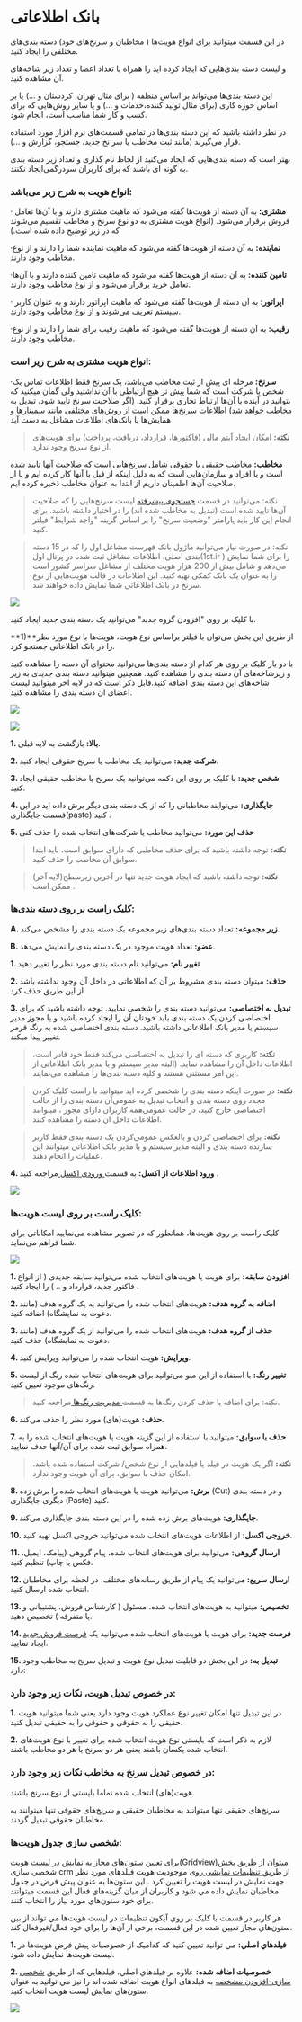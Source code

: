 # بانک اطلاعاتی

 در این قسمت میتوانید برای انواع هویت‌ها ( مخاطبان و سرنخ‌های خود) دسته بندی‌های مختلفی را ایجاد کنید.

و لیست دسته بندی‌هایی که ایجاد کرده اید را همراه با تعداد اعضا و تعداد زیر شاخه‌های آن مشاهده کنید.

این دسته بندی‌ها می‌تواند بر اساس منطقه ( برای مثال تهران، کردستان و ...) یا بر اساس حوزه کاری (برای مثال تولید کننده،خدمات و ...) و یا سایر روش‌هایی که برای کسب و کار شما مناسب است، انجام شود.

در نظر داشته باشید که این دسته بندی‌ها در تمامی ‌قسمت‌های نرم افزار مورد استفاده قرار می‌گیرند (مانند ثبت مخاطب یا سر نخ جدید، جستجو، گزارش و ...).

بهتر است که دسته بندی‌هایی که ایجاد می‌کنید از لحاظ نام گذاری و تعداد زیر دسته بندی به گونه ای باشند که برای کاربران سردرگمی‌ایجاد نکنند.

### انواع هویت به شرح زیر می‌باشد:

· **مشتری:** به آن دسته از هویت‌ها گفته می‌شود که ماهیت مشتری دارند و با آن‌ها تعامل فروش برقرار می‌شود. (انواع هویت مشتری به دو نوع سرنخ و مخاطب تقسیم می‌شوند که در زیر توضیح داده شده است.)

·**نماینده:** به آن دسته از هویت‌ها گفته می‌شود که ماهیت نماینده شما را دارند و از نوع مخاطب وجود دارند.

·**تامین کننده:** به آن دسته از هویت‌ها گفته می‌شود که ماهیت تامین کننده دارند و با آن‌ها تعامل خرید برقرار می‌شود و از نوع مخاطب وجود دارند.

· **اپراتور:** به آن دسته از هویت‌ها گفته می‌شود که ماهیت اپراتور دارند و به عنوان کاربر سیستم تعریف می‌شوند و از نوع مخاطب وجود دارند.

·**رقیب:** به آن دسته از هویت‌ها گفته می‌شود که ماهیت رقیب برای شما را دارند و از نوع مخاطب وجود دارند.

### انواع هویت مشتری به شرح زیر است:

·**سرنخ:**  مرحله ای پیش از ثبت مخاطب می‌باشد، یک سرنخ فقط اطلاعات تماس یک شخص یا شرکت است که شما پیش تر هیچ ارتباطی با آن نداشتید ولی گمان میکنید که بتوانید در آینده با آن‌ها ارتباط تجاری برقرار کنید. (اگر صلاحیت سرنخ تایید شود، تبدیل به مخاطب خواهد شد) اطلاعات سرنخ‌ها ممکن است از روش‌های مختلفی مانند سمینارها و همایش‌ها یا بانک‌های اطلاعات مشاغل به دست آید

> **نکته:** امکان ایجاد آیتم مالی (فاکتورها، قرارداد، دریافت، پرداخت) برای هویت‌های از نوع سرنخ وجود ندارد.

 **مخاطب:** مخاطب حقیقی یا حقوقی شامل سرنخ‌هایی است که صلاحیت آنها تایید شده است و یا افراد و سازمان‌هایی است که به دلیل اینکه از قبل با آنها کار کرده ایم و یا از صلاحیت آن‌ها اطمینان داریم از ابتدا به عنوان مخاطب ذخیره کرده ایم.

> نکته: می‌توانید در قسمت [جستجوی پیشرفته](https://github.com/1stco/PayamGostarDocs/blob/master/Help/Integrated-bank/Advanced-search/Advanced-search.md) لیست سرنخ‌هایی را که صلاحیت آن‌ها تایید شده است (تبدیل به مخاطب شده اند) را در اختیار داشته باشید. برای انجام این کار باید پارامتر "وضعیت سرنخ"
 را بر اساس گزینه "واجد شرایط" فیلتر کنید. 
 
> نکته: در صورت نیاز می‌توانید ماژول بانک فهرست مشاغل اول را که در 15 دسته بندی اصلی، اطلاعات مشاغل ثبت شده در پرتال اول(1st.ir ) را برای شما نمایش می‌دهد و شامل بیش از 200 هزار هویت مختلف از مشاغل سراسر کشور است را به عنوان یک بانک کمکی تهیه کنید. این اطلاعات در قالب هویت‌هایی از نوع سرنخ در بانک اطلاعاتی شما نمایش داده خواهند شد.
 
 ![](JobsForFirst.png)
 
 با کلیک بر روی "افزودن گروه جدید" می‌توانید یک دسته بندی جدید ایجاد کنید.

**1)**از طریق این بخش می‌توان  با فیلتر براساس نوع هویت، هویت‌ها با نوع مورد نظر را در بانک اطلاعاتی جستجو کرد.

 با دو بار کلیک بر روی هر کدام از دسته بندی‌ها می‌توانید محتوای آن دسته را مشاهده کنید و زیرشاخه‌های آن دسته بندی را مشاهده کنید. همچنین میتوانید دسته بندی جدیدی به زیر شاخه‌های این دسته بندی اضافه کنید.قابل ذکر است که در لایه اخر میتوانید لیست اعضای ان دسته بندی را مشاهده کنید.
 
 ![](bank1.png)
 
 ![](bank2.png)
 
**1. بالا:** بازگشت به لایه قبلی.

**2. شرکت جدید:** می‌توانید یک مخاطب یا سرنخ حقوقی ایجاد کنید.

**3. شخص  جدید:** با کلیک بر روی این دکمه می‌توانید یک سرنخ یا مخاطب حقیقی ایجاد کنید.

**4. جایگذاری:** می‌توایند مخاطبانی را که از یک دسته بندی دیگر برش داده اید در این قسمت جایگذاری(paste) کنید .

**5. حذف این مورد:** می‌توانید مخاطب یا شرکت‌های انتخاب شده را حذف کنی

> **نکته:** توجه داشته باشید که برای حذف مخاطبی که دارای سوابق است، باید ابتدا سوابق آن مخاطب را حذف کنید.

> **نکته:** توجه داشته باشید که ایجاد هویت جدید تنها در آخرین زیرسطح(لایه آخر) ممکن است .  

### کلیک راست بر روی دسته بندی‌ها:

**A. زیر مجموعه:** تعداد دسته بندی‌های زیر مجموعه بک دسته بندی را مشخص می‌کند.

**B. عضو:** تعداد هویت موجود در یک دسته بندی را نمایش می‌دهد.

**1. تغییر نام:** می‌توانید نام دسته بندی مورد نظر را تغییر دهید.

**2. حذف:**  میتوان دسته بندی مشروط بر آن که اطلاعاتی در داخل آن وجود نداشته باشد از این طریق حذف کرد

**3. تبدیل به اختصاصی:** می‌توانید دسته بندی را شخصی نمایید. توجه داشته باشید که برای اختصاصی کردن یک دسته بندی باید خودتان آن را ایجاد کرده باشید و یا مجوز مدیر سیستم یا مدیر بانک اطلاعاتی داشته باشید. دسته بندی اختصاصی شده به رنگ قرمز تغییر پیدا میکند.

> **نکته:** کاربری که دسته ای را تبدیل به اختصاصی می‌کند فقط خود قادر است، اطلاعات داخل آن را مشاهده نماید. (البته مدیر سیستم و یا مدیر بانک اطلاعاتی از این امر مستثنی هستند و کلیه دسته بندی‌ها را مشاهده می‌نمایند.

> **نکته:** در صورت اینکه دسته بندی را شخصی کرده اید میتوانید با راست کلیک کردن مجدد روی دسته بندی و انتخاب تبدیل به عمومی‌آن دسته بندی را از حالت اختصاصی خارج کنید، در حالت عمومی‌همه کاربران دارای مجوز ، میتوانند اطلاعات داخل ان دسته را مشاهده کنند.

> **نکته:** برای اختصاصی کردن و بالعکس عمومی‌کردن یک دسته بندی فقط کاربر سازنده دسته بندی و البته مدیر سیستم و یا مدیر بانک اطلاعاتی میتوانند این عملیات را انجام دهند.

**4. ورود اطلاعات از اکسل:** به قسمت[ ورودی اکسل ](https://github.com/1stco/PayamGostarDocs/blob/master/Help/Integrated-bank/Excel-input/Excel-input.md) مراجعه کنید .

![](bankk4.png)

###   کلیک راست بر روی لیست هویت‌ها:

کلیک راست بر روی هویت‌ها، همانطور که در تصویر مشاهده می‌نمایید امکاناتی برای شما فراهم می‌نماید.

![](bank5.png)

**1. افزودن سابقه:** برای هویت یا هویت‌های انتخاب شده می‌توانید سابقه جدیدی ( از انواع فاکتور جدید، قرارداد و .. ) را ایجاد کنید .

**2. اضافه به گروه هدف:**  هویت‌های انتخاب شده را می‌توانید به یک گروه هدف (مانند دعوت به نمایشگاه) اضافه کنید.

**3.  حذف از گروه هدف:**  هویت‌های انتخاب شده را می‌توانید از یک گروه هدف (مانند دعوت به نمایشگاه) حذف کنید.

**4. ویرایش:** هویت انتخاب شده را می‌توانید ویرایش کنید.

**5. تغییر رنگ:** با استفاده از این منو می‌توانید برای هویت‌های انتخاب شده رنگ از لیست رنگ‌های موجود تعیین کنید.

> نکته: برای اضافه یا حذف کردن رنگ‌ها به قسمت[ مدیریت رنگ‌ها ](https://github.com/1stco/PayamGostarDocs/blob/master/Help/Basic-Information/Color-management/Color-management.md)مراجعه کنید.


**6. حذف:** هویت(های) مورد نظر را حذف می‌کند.

**7. حذف با سوابق:** میتوانید با استفاده از این گزینه هویت یا هویت‌های انتخاب شده را به همراه سوابق ثبت شده برای آن/آنها حذف نمایید.

> **نکته:** اگر یک هویت در فیلد یا فیلد‌هایی از نوع شخص/ شرکت استفاده شده باشد، امکان حذف با سوابق، برای آن هویت وجود ندارد.


**8. برش:** می‌توانید هویت یا هویت‌های انتخاب شده را برش زده (Cut) و در دسته بندی دیگری جایگذاری (Paste) کنید.

**9. جایگذاری:** هویت‌های برش زده شده را در این دسته بندی جایگذاری می‌کند.

**10. خروجی اکسل:** از اطلاعات هویت‌های انتخاب شده می‌توانید خروجی اکسل تهیه کنید.

**11. ارسال گروهی:** می‌توانید برای هویت‌های انتخاب شده، پیام گروهی (پیامک، ایمیل، فکس یا چاپ) تنظیم کنید.

**12. ارسال سریع:** می‌توانید یک پیام از طریق رسانه‌های مختلف، در لحظه برای مخاطبان انتخاب شده ارسال کنید.

**13. تخصیص:** میتوانید به هویت‌های انتخاب شده، مسئول ( کارشناس فروش، پشتیبانی و یا متفرقه ) تخصیص دهید.

**14. فرصت جدید:** برای هویت یا هویت‌های انتخاب شده می‌توانید یک [فرصت فروش جدید ](https://github.com/1stco/PayamGostarDocs/blob/master/Help/Opportunity/NewOpportunity.md)ایجاد نمایید.

**15. تبدیل به:** در این بخش دو قابلیت تبدیل نوع هویت و تبدیل سرنخ به مخاطب وجود دارد:

### در خصوص تبدیل هویت، نکات زیر وجود دارد:

**1.**  در این تبدیل تنها امکان تغییر نوع عملکرد هویت وجود دارد یعنی شما میتوانید هویت حقیقی را به حقوقی و حقوقی را به حقیقی تبدیل کنید.

**2.** لازم به ذکر است که بایستی نوع هویت انتخاب شده برای تغییر با نوع هویت‌های انتخاب شده یکسان باشند یعنی هر دو سرنخ یا هر دو مخاطب باشند.

### در خصوص تبدیل سرنخ به مخاطب نکات زیر وجود دارد:

هویت(‌های) انتخاب شده تماما بایستی از نوع سرنخ باشند.

سرنخ‌های حقیقی تنها میتوانند به مخاطبان حقیقی و سرنخ‌های حقوقی تنها میتوانند به مخاطبان حقوقی تبدیل گردند.

### شخصی سازی جدول هویت‌ها:

برای تعیین ستون‌هاي مجاز به نمايش در لیست هویت(Gridview)میتوان از طریق بخش شخصی سازی crm از طریق[ تنظیمات نمایشی ](https://github.com/1stco/PayamGostarDocs/blob/master/Help/Settings/Personalization-crm/Overview/General-information/Shared-information-of-system%20items/Shared-information-of-system%20items.md)روی موجودیت هویت فیلد‌های مورد نظر جهت نمایش در لیست هویت را تعیین کرد . اين ستون‌ها به عنوان پیش فرض در جدول مخاطبان نمايش داده مي شود و کاربران از ميان گزينه‌هاي فعال اين قسمت میتوانند براي خود ستون‌هاي مورد نياز را انتخاب کنند.

هر کاربر در قسمت  با کليک بر روي آيکون تنظيمات در لیست هویت‌ها مي تواند از بين ستون‌هاي مجاز تعيين شده در اين قسمت، برخي از آن‌ها را براي خود فعال/غيرفعال کند.

**1. فيلدهاي اصلي:** مي توانيد تعيين کنيد که کداميک از خصوصيات پيش فرض هویت‌ها در ليست هویت‌ها نمايش داده شود.

**2. خصوصيات اضافه شده:** علاوه بر فيلدهاي اصلي، فيلدهايي که از طريق [شخصی سازی-افزودن مشخصه](https://github.com/1stco/PayamGostarDocs/blob/master/Help/Settings/Personalization-crm/Overview/General-information/Add-features/Add-features.md) به  فیلد‌های انواع هویت اضافه شده اند را نيز مي توانيد به عنوان ستون‌هاي نمايش لیست هویت انتخاب کنيد.


![](bank6.png)